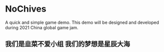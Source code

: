 # NoChives
A quick and simple game demo. This demo will be designed and developed during 2021 China global game jam.
## 我们是韭菜不爱小组 我们的梦想是星辰大海
